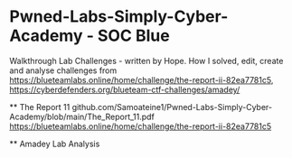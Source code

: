 # Pwned-Labs-Simply-Cyber-Academy - SOC Blue 
Walkthrough Lab Challenges - written by Hope.
How I solved, edit, create and analyse challenges from https://blueteamlabs.online/home/challenge/the-report-ii-82ea7781c5, https://cyberdefenders.org/blueteam-ctf-challenges/amadey/

** The Report 11 github.com/Samoateine1/Pwned-Labs-Simply-Cyber-Academy/blob/main/The_Report_11.pdf
https://blueteamlabs.online/home/challenge/the-report-ii-82ea7781c5

** Amadey Lab Analysis 

